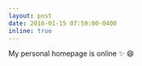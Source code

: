 ```yaml
---
layout: post
date: 2016-01-15 07:59:00-0400
inline: true
---
```


My personal homepage is online :sparkles: :smile:
